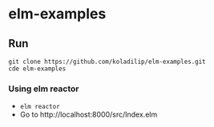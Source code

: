 # elm-examples
## Run
```
git clone https://github.com/koladilip/elm-examples.git
cde elm-examples
```
### Using elm reactor
* `elm reactor`
* Go to http://localhost:8000/src/Index.elm